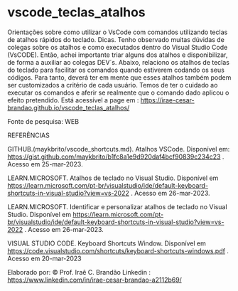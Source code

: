 # vscode_teclas_atalhos
Orientações sobre como utilizar o VsCode com comandos utilizando teclas de atalhos rápidos do teclado. Dicas.
Tenho observado muitas dúvidas de colegas sobre os atalhos e como executados dentro do Visual Studio Code (VsCODE).
Então, achei importante triar alguns dos atalhos e disponibilizar, de forma a auxiliar ao colegas DEV´s.
Abaixo, relaciono os atalhos de teclas do teclado para facilitar os comandos quando estiverem codando os seus códigos.
Para tanto, deverá ter em mente que esses atalhos também podem ser customizados a critério de cada usuário.
Temos de ter o cuidado ao executar os comandos e aferir se realmente que o comando dado aplicou o efeito pretendido.
Está acessível a page em :  https://irae-cesar-brandao.github.io/vscode_teclas_atalhos/  

Fonte de pesquisa: WEB


REFERÊNCIAS

GITHUB.(maykbrito/vscode_shortcuts.md). Atalhos VSCode. Disponível em: https://gist.github.com/maykbrito/b1fc8a1e9d920daf4bcf90839c234c23 . Acesso em 25-mar-2023.

LEARN.MICROSOFT. Atalhos de teclado no Visual Studio. Disponível em https://learn.microsoft.com/pt-br/visualstudio/ide/default-keyboard-shortcuts-in-visual-studio?view=vs-2022 . Acesso em 26-mar-2023.

LEARN.MICROSOFT. Identificar e personalizar atalhos de teclado no Visual Studio. Disponível em https://learn.microsoft.com/pt-br/visualstudio/ide/default-keyboard-shortcuts-in-visual-studio?view=vs-2022 . Acesso em 26-mar-2023.

VISUAL STUDIO CODE. Keyboard Shortcuts Window. Disponível em https://code.visualstudio.com/shortcuts/keyboard-shortcuts-windows.pdf . Acesso em 20-mar-2023


Elaborado por:  © Prof.  Iraê C. Brandão   Linkedin : https://www.linkedin.com/in/irae-cesar-brandao-a2112b69/
